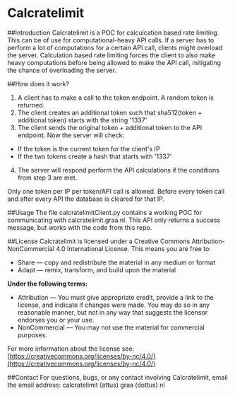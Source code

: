 # Calcratelimit

##Introduction
Calcratelimit is a POC for calculcation based rate limiting. This can be of use for computational-heavy API calls. If a server has to perform a lot of computations for a certain API call, clients might overload the server. Calculation based rate limiting forces the client to also make heavy computations before being allowed to make the API call, mitigating the chance of overloading the server.

##How does it work?
1. A client has to make a call to the token endpoint. A random token is returned.
2. The client creates an additional token such that sha512(token + additional token) starts with the string '1337'
3. The client sends the original token + additional token to the API endpoint. Now the server will check:
  * If the token is the current token for the client's IP
  * If the two tokens create a hash that starts with '1337'
4. The server will respond perform the API calculations if the conditions from step 3 are met.

Only one token per IP per token/API call is allowed. Before every token call and after every API the database is cleared for that IP.

##Usage
The file calcratelimitClient.py contains a working POC for communicating with calcratelimit.graa.nl. This API only returns a success message, but works with the code from this repo.

##License
Calcratelimit is licensed under a Creative Commons Attribution-NonCommercial 4.0 International License. This means you are free to:

* Share — copy and redistribute the material in any medium or format
* Adapt — remix, transform, and build upon the material

**Under the following terms:**
* Attribution — You must give appropriate credit, provide a link to the license, and indicate if changes were made. You may do so in any reasonable manner, but not in any way that suggests the licensor endorses you or your use.
* NonCommercial — You may not use the material for commercial purposes. 

For more information about the license see:
[https://creativecommons.org/licenses/by-nc/4.0/](https://creativecommons.org/licenses/by-nc/4.0/)

##Contact
For questions, bugs, or any contact involving Calcratelimit, email the email address: calcratelimit (attus) graa (dottus) nl